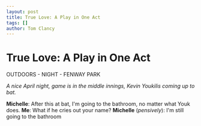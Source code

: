 ```yaml
---
layout: post
title: True Love: A Play in One Act
tags: []
author: Tom Clancy
---
```


# True Love: A Play in One Act

OUTDOORS - NIGHT - FENWAY PARK

<em>A nice April night, game is in the middle innings, Kevin Youkilis coming up to bat.</em>

<strong>Michelle</strong>: After this at bat, I'm going to the bathroom, no matter what Youk does.
<strong>Me</strong>: What if he cries out your name?
<strong>Michelle</strong> (<em>pensively</em>): I'm still going to the bathroom
